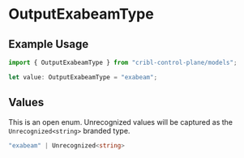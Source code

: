 # OutputExabeamType

## Example Usage

```typescript
import { OutputExabeamType } from "cribl-control-plane/models";

let value: OutputExabeamType = "exabeam";
```

## Values

This is an open enum. Unrecognized values will be captured as the `Unrecognized<string>` branded type.

```typescript
"exabeam" | Unrecognized<string>
```